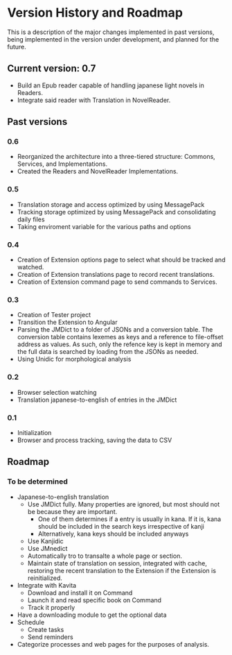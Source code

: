 # Version History and Roadmap
This is a description of the major changes implemented in past versions, being implemented in the version under development, and planned for the future.

## Current version: 0.7
- Build an Epub reader capable of handling japanese light novels in Readers.
- Integrate said reader with Translation in NovelReader.

## Past versions
### 0.6
  - Reorganized the architecture into a three-tiered structure: Commons, Services, and Implementations.
  - Created the Readers and NovelReader Implementations.

### 0.5
- Translation storage and access optimized by using MessagePack
- Tracking storage optimized by using MessagePack and consolidating daily files
- Taking enviroment variable for the various paths and options

### 0.4
- Creation of Extension options page to select what should be tracked and watched.
- Creation of Extension translations page to record recent translations.
- Creation of Extension command page to send commands to Services.


### 0.3
- Creation of Tester project
- Transition the Extension to Angular 
- Parsing the JMDict to a folder of JSONs and a conversion table. The conversion table contains lexemes as keys and a reference to file-offset address as values. As such, only the refence key is kept in memory and the full data is searched by loading from the JSONs as needed.
- Using Unidic for morphological analysis

### 0.2
- Browser selection watching
- Translation japanese-to-english of entries in the JMDict

### 0.1
- Initialization
- Browser and process tracking, saving the data to CSV 

## Roadmap

### To be determined
- Japanese-to-english translation
    - Use JMDict fully. Many properties are ignored, but most should not be because they are important.
        - One of them determines if a entry is usually in kana. If it is, kana should be included in the search keys irrespective of kanji
        - Alternatively, kana keys should be included anyways
    - Use Kanjidic
    - Use JMnedict
    - Automatically tro to transalte a whole page or section.
    - Maintain state of translation on session, integrated with cache, restoring the recent translation to the Extension if the Extension is reinitialized.
- Integrate with Kavita
    - Download and install it on Command 
    - Launch it and read specific book on Command
    - Track it properly
- Have a downloading module to get the optional data 
- Schedule 
    - Create tasks
    - Send reminders
- Categorize processes and web pages for the purposes of analysis.